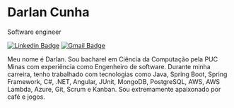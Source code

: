 # Darlan Cunha

Software engineer

[![Linkedin Badge](https://img.shields.io/badge/-Darlan%20Cunha-986DFF?style=flat-square&logo=Linkedin&logoColor=white&link=https://www.linkedin.com/in/darlan-francisco/)](https://www.linkedin.com/in/darlan-francisco/) 
[![Gmail Badge](https://img.shields.io/badge/-dfgandos@gmail.com-986DFF?style=flat-square&logo=Gmail&logoColor=white&link=mailto:dfgandos@gmail.com)](mailto:dfgandos@gmail.com)

Meu nome é Darlan. Sou bacharel em Ciência da Computação pela PUC Minas com experiência como Engenheiro de software. Durante minha carreira, tenho trabalhado com tecnologias como Java, Spring Boot, Spring Framework, C#, .NET, Angular, JUnit, MongoDB, PostgreSQL, AWS, AWS Lambda, Azure, Git, Scrum e Kanban. Sou extremamente apaixonado por café e jogos.
